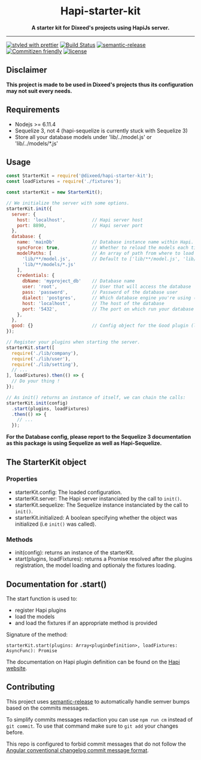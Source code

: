 <div align="center">
  <h1>Hapi-starter-kit</h1>

  <strong>A starter kit for Dixeed's projects using HapiJs server.</strong>

</div>

<hr>

[![styled with prettier](https://img.shields.io/badge/styled_with-prettier-ff69b4.svg)](https://github.com/prettier/prettier)
[![Build Status](https://travis-ci.org/dixeed/hapi-starter-kit.svg?branch=master)](https://travis-ci.org/dixeed/hapi-starter-kit.svg)
[![semantic-release](https://img.shields.io/badge/%20%20%F0%9F%93%A6%F0%9F%9A%80-semantic--release-e10079.svg)](https://github.com/semantic-release/semantic-release)
[![Commitizen friendly](https://img.shields.io/badge/commitizen-friendly-brightgreen.svg)](http://commitizen.github.io/cz-cli/)
[![license](https://img.shields.io/github/license/mashape/apistatus.svg)](https://opensource.org/licenses/MIT)

## Disclaimer
**This project is made to be used in Dixeed's projects thus its configuration may not suit every needs.**

## Requirements
- Nodejs >= 6.11.4
- Sequelize 3, not 4 (hapi-sequelize is currently stuck with Sequelize 3)
- Store all your database models under 'lib/../model.js' or 'lib/../models/*.js'

## Usage
```javascript
const StarterKit = require('@dixeed/hapi-starter-kit');
const loadFixtures = require('./fixtures');

const starterKit = new StarterKit();

// We initialize the server with some options.
starterKit.init({
  server: {
    host: 'localhost',          // Hapi server host
    port: 8890,                 // Hapi server port
  },
  database: {
    name: 'mainDb'              // Database instance name within Hapi. /!\ Different from the actual database name
    syncForce: true,            // Whether to reload the models each time the server restarts.
    modelPaths: [               // An array of path from where to load the Sequelize Models.
      'lib/**/model.js',        // Default to ['lib/**/model.js', 'lib/**/models/*.js']
      'lib/**/models/*.js'
    ],
    credentials: {
      dbName: 'myproject_db'    // Database name
      user: 'root',             // User that will access the database
      pass: 'password',         // Password of the database user
      dialect: 'postgres',      // Which database engine you're using (mysql, postgres, sqlite, ...)
      host: 'localhost',        // The host of the database
      port: '5432',             // The port on which run your database
    },
  },
  good: {}                      // Config object for the Good plugin (logs)
});

// Register your plugins when starting the server.
starterKit.start([
  require('./lib/company'),
  require('./lib/user'),
  require('./lib/setting'),
  // ...
], loadFixtures).then(() => {
  // Do your thing !
});

// As init() returns an instance of itself, we can chain the calls:
starterKit.init(config)
  .start(plugins, loadFixtures)
  .then(() => {
    // ...
  });
```
**For the Database config, please report to the Sequelize 3 documentation as this package is using Sequelize as well as Hapi-Sequelize.**

## The StarterKit object
### Properties
- starterKit.config: The loaded configuration.
- starterKit.server: The Hapi server instanciated by the call to `init()`.
- starterKit.sequelize: The Sequelize instance instanciated by the call to `init()`.
- starterKit.initialized: A boolean specifying whether the object was initialized (i.e `init()` was called).
### Methods
- init(config): returns an instance of the starterKit.
- start(plugins, loadFixtures): returns a Promise resolved after the plugins registration, the model loading and optionaly the fixtures loading.

## Documentation for .start()
The start function is used to:
- register Hapi plugins
- load the models
- and load the fixtures if an appropriate method is provided

Signature of the method:
```̀javascript
starterKit.start(plugins: Array<pluginDefinition>, loadFixtures: AsyncFunc): Promise
```

The documentation on Hapi plugin definition can be found on the [Hapi website](https://hapijs.com/tutorials/plugins).

## Contributing
This project uses [semantic-release](https://github.com/semantic-release/semantic-release) to automatically handle semver bumps based on the commits messages.

To simplify commits messages redaction you can use `npm run cm` instead of `git commit`. To use that command make sure to `git add` your changes before.

This repo is configured to forbid commit messages that do not follow the [Angular conventional changelog commit message format](https://github.com/angular/angular.js/blob/master/CONTRIBUTING.md#commit).
